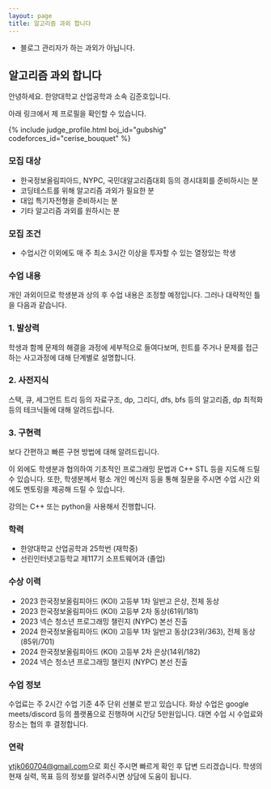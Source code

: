 ```yaml
---
layout: page
title: 알고리즘 과외 합니다
---
```


* 블로그 관리자가 하는 과외가 아닙니다.

## 알고리즘 과외 합니다
안녕하세요. 한양대학교 산업공학과 소속 김준호입니다.

아래 링크에서 제 프로필을 확인할 수 있습니다.

{% include judge_profile.html boj_id="gubshig" codeforces_id="cerise_bouquet" %}

### 모집 대상
* 한국정보올림피아드, NYPC, 국민대알고리즘대회 등의 경시대회를 준비하시는 분
* 코딩테스트를 위해 알고리즘 과외가 필요한 분
* 대입 특기자전형을 준비하시는 분
* 기타 알고리즘 과외를 원하시는 분

### 모집 조건
* 수업시간 이외에도 매 주 최소 3시간 이상을 투자할 수 있는 열정있는 학생

### 수업 내용
개인 과외이므로 학생분과 상의 후 수업 내용은 조정할 예정입니다. 그러나 대략적인 틀을 다음과 같습니다.

### 1. 발상력
학생과 함께 문제의 해결을 과정에 세부적으로 들여다보며, 힌트를 주거나 문제를 접근하는 사고과정에 대해 단계별로 설명합니다.

### 2. 사전지식
스택, 큐, 세그먼트 트리 등의 자료구조, dp, 그리디, dfs, bfs 등의 알고리즘, dp 최적화 등의 테크닉들에 대해 알려드립니다.

### 3. 구현력
보다 간편하고 빠른 구현 방법에 대해 알려드립니다.

이 외에도 학생분과 협의하여 기초적인 프로그래밍 문법과 C++ STL 등을 지도해 드릴 수 있습니다. 또한, 학생분께서 평소 개인 메신저 등을 통해 질문을 주시면 수업 시간 외에도 멘토링을 제공해 드릴 수 있습니다.

강의는 C++ 또는 python을 사용해서 진행합니다.

### 학력
* 한양대학교 산업공학과 25학번 (재학중)
* 선린인터넷고등학교 제117기 소프트웨어과 (졸업)

### 수상 이력
* 2023 한국정보올림피아드 (KOI) 고등부 1차 일반고 은상, 전체 동상
* 2023 한국정보올림피아드 (KOI) 고등부 2차 동상(61위/181)
* 2023 넥슨 청소년 프로그래밍 챌린지 (NYPC) 본선 진출
* 2024 한국정보올림피아드 (KOI) 고등부 1차 일반고 동상(23위/363), 전체 동상(85위/701)
* 2024 한국정보올림피아드 (KOI) 고등부 2차 은상(14위/182)
* 2024 넥슨 청소년 프로그래밍 챌린지 (NYPC) 본선 진출

### 수업 정보
수업료는 주 2시간 수업 기준 4주 단위 선불로 받고 있습니다.
화상 수업은 google meets/discord 등의 플랫폼으로 진행하며 시간당 5만원입니다.
대면 수업 시 수업료와 장소는 협의 후 결정합니다.

### 연락
<style>
.mail-address:after{
    content:attr(data-name) "@" attr(data-domain) "." attr(data-tld);
    text-decoration: underline
}
</style>
<a href="#" class="mail-address" data-name="ytjk060704" data-domain="gmail" data-tld="com" onclick="window.location.href = 'mailto:' + this.dataset.name + '@' + this.dataset.domain + '.' + this.dataset.tld"></a>으로 회신 주시면 빠르게 확인 후 답변 드리겠습니다.
학생의 현재 실력, 목표 등의 정보를 알려주시면 상담에 도움이 됩니다.
